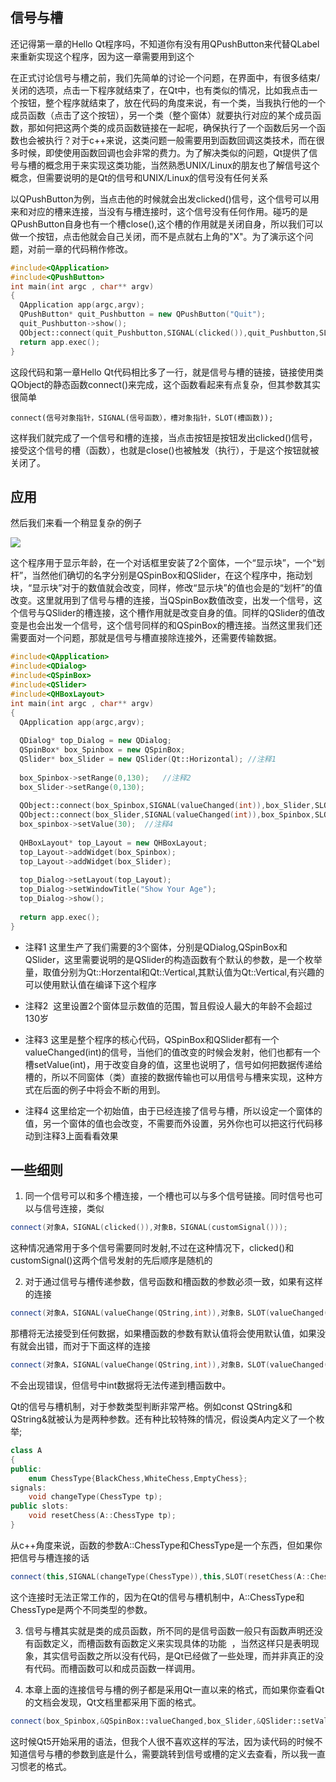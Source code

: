 ## 信号与槽

还记得第一章的Hello Qt程序吗，不知道你有没有用QPushButton来代替QLabel来重新实现这个程序，因为这一章需要用到这个

在正式讨论信号与槽之前，我们先简单的讨论一个问题，在界面中，有很多结束/关闭的选项，点击一下程序就结束了，在Qt中，也有类似的情况，比如我点击一个按钮，整个程序就结束了，放在代码的角度来说，有一个类，当我执行他的一个成员函数（点击了这个按钮），另一个类（整个窗体）就要执行对应的某个成员函数，那如何把这两个类的成员函数链接在一起呢，确保执行了一个函数后另一个函数也会被执行？对于c++来说，这类问题一般需要用到函数回调这类技术，而在很多时候，即使使用函数回调也会非常的费力。为了解决类似的问题，Qt提供了信号与槽的概念用于来实现这类功能，当然熟悉UNIX/Linux的朋友也了解信号这个概念，但需要说明的是Qt的信号和UNIX/Linux的信号没有任何关系

以QPushButton为例，当点击他的时候就会出发clicked()信号，这个信号可以用来和对应的槽来连接，当没有与槽连接时，这个信号没有任何作用。碰巧的是QPushButton自身也有一个槽close(),这个槽的作用就是关闭自身，所以我们可以做一个按钮，点击他就会自己关闭，而不是点就右上角的"X"。为了演示这个问题，对前一章的代码稍作修改。
```c++
#include<QApplication>
#include<QPushButton>
int main(int argc , char** argv)
{
  QApplication app(argc,argv);
  QPushButton* quit_Pushbutton = new QPushButton("Quit");
  quit_Pushbutton->show();
  QObject::connect(quit_Pushbutton,SIGNAL(clicked()),quit_Pushbutton,SLOT(close()));
  return app.exec();
}
```
这段代码和第一章Hello Qt代码相比多了一行，就是信号与槽的链接，链接使用类QObject的静态函数connect()来完成，这个函数看起来有点复杂，但其参数其实很简单
```
connect(信号对象指针，SIGNAL(信号函数），槽对象指针，SLOT(槽函数));
```
这样我们就完成了一个信号和槽的连接，当点击按钮是按钮发出clicked()信号，接受这个信号的槽（函数），也就是close()也被触发（执行），于是这个按钮就被关闭了。

## 应用

然后我们来看一个稍显复杂的例子

![](https://jxf2008-1302581379.cos.ap-nanjing.myqcloud.com/QtNotes/4-1.png)

这个程序用于显示年龄，在一个对话框里安装了2个窗体，一个“显示块”，一个“划杆”，当然他们确切的名字分别是QSpinBox和QSlider，在这个程序中，拖动划块，“显示块”对于的数值就会改变，同样，修改“显示块”的值也会是的“划杆”的值改变。这里就用到了信号与槽的连接，当QSpinBox数值改变，出发一个信号，这个信号与QSlider的槽连接，这个槽作用就是改变自身的值。同样的QSlider的值改变是也会出发一个信号，这个信号同样的和QSpinBox的槽连接。当然这里我们还需要面对一个问题，那就是信号与槽直接除连接外，还需要传输数据。
```c++
#include<QApplication>
#include<QDialog>
#include<QSpinBox>
#include<QSlider>
#include<QHBoxLayout>
int main(int argc , char** argv)
{
  QApplication app(argc,argv);
 
  QDialog* top_Dialog = new QDialog;
  QSpinBox* box_Spinbox = new QSpinBox;
  QSlider* box_Slider = new QSlider(Qt::Horizontal); //注释1
 
  box_Spinbox->setRange(0,130);   //注释2
  box_Slider->setRange(0,130);
 
  QObject::connect(box_Spinbox,SIGNAL(valueChanged(int)),box_Slider,SLOT(setValue(int)));  //注释3
  QObject::connect(box_Slider,SIGNAL(valueChanged(int)),box_Spinbox,SLOT(setValue(int)));
  box_spinbox->setValue(30);  //注释4
 
  QHBoxLayout* top_Layout = new QHBoxLayout;
  top_Layout->addWidget(box_Spinbox);
  top_Layout->addWidget(box_Slider);
 
  top_Dialog->setLayout(top_Layout);
  top_Dialog->setWindowTitle("Show Your Age");
  top_Dialog->show();
 
  return app.exec();
}
```
+ 注释1 这里生产了我们需要的3个窗体，分别是QDialog,QSpinBox和QSlider，这里需要说明的是QSlider的构造函数有个默认的参数，是一个枚举量，取值分别为Qt::Horzental和Qt::Vertical,其默认值为Qt::Vertical,有兴趣的可以使用默认值在编译下这个程序

+ 注释2  这里设置2个窗体显示数值的范围，暂且假设人最大的年龄不会超过130岁

+ 注释3 这里是整个程序的核心代码，QSpinBox和QSlider都有一个valueChanged(int)的信号，当他们的值改变的时候会发射，他们也都有一个槽setValue(int)，用于改变自身的值，这里也说明了，信号如何把数据传递给槽的，所以不同窗体（类）直接的数据传输也可以用信号与槽来实现，这种方式在后面的例子中将会不断的用到。

+ 注释4 这里给定一个初始值，由于已经连接了信号与槽，所以设定一个窗体的值，另一个窗体的值也会改变，不需要而外设置，另外你也可以把这行代码移动到注释3上面看看效果

## 一些细则

1. 同一个信号可以和多个槽连接，一个槽也可以与多个信号链接。同时信号也可以与信号连接，类似
```c++
connect(对象A，SIGNAL(clicked()),对象B，SIGNAL(customSignal()));
```
这种情况通常用于多个信号需要同时发射,不过在这种情况下，clicked()和customSignal()这两个信号发射的先后顺序是随机的

2. 对于通过信号与槽传递参数，信号函数和槽函数的参数必须一致，如果有这样的连接
```c++
connect(对象A，SIGNAL(valueChange(QString,int)),对象B，SLOT(valueChanged(int,QString)));
```
那槽将无法接受到任何数据，如果槽函数的参数有默认值将会使用默认值，如果没有就会出错，而对于下面这样的连接
```c++
connect(对象A，SIGNAL(valueChange(QString,int)),对象B，SLOT(valueChanged(QString)));
```
不会出现错误，但信号中int数据将无法传递到槽函数中。

Qt的信号与槽机制，对于参数类型判断非常严格。例如const QString&和QString&就被认为是两种参数。还有种比较特殊的情况，假设类A内定义了一个枚举;
```c++
class A
{
public:
    enum ChessType{BlackChess,WhiteChess,EmptyChess};
signals:
    void changeType(ChessType tp);
public slots:
    void resetChess(A::ChessType tp);
}
```
从c++角度来说，函数的参数A::ChessType和ChessType是一个东西，但如果你把信号与槽连接的话
```c++
connect(this,SIGNAL(changeType(ChessType)),this,SLOT(resetChess(A::ChessType)));
```
这个连接时无法正常工作的，因为在Qt的信号与槽机制中，A::ChessType和ChessType是两个不同类型的参数。

3. 信号与槽其实就是类的成员函数，所不同的是信号函数一般只有函数声明还没有函数定义，而槽函数有函数定义来实现具体的功能  ，当然这样只是表明现象，其实信号函数之所以没有代码，是Qt已经做了一些处理，而并非真正的没有代码。而槽函数可以和成员函数一样调用。

4. 本章上面的连接信号与槽的例子都是采用Qt一直以来的格式，而如果你查看Qt的文档会发现，Qt文档里都采用下面的格式。
```c++
connect(box_Spinbox,&QSpinBox::valueChanged,box_Slider,&QSlider::setValue);
```
这时候Qt5开始采用的语法，但我个人很不喜欢这样的写法，因为读代码的时候不知道信号与槽的参数到底是什么，需要跳转到信号或槽的定义去查看，所以我一直习惯老的格式。



